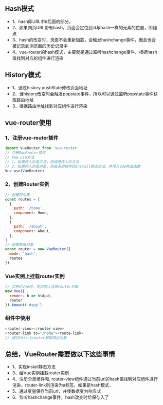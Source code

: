## Hash模式
+ 1、hash即URL中#后面的部分。
+ 2、如果网页URL带有hash，页面会定位到id与hash一样的元素的位置，即锚点
+ 3、hash的改变时，页面不会重新加载，会触发hashchange事件，而且也会被记录到浏览器的历史记录中
+ 4、vue-router的hash模式，主要就是通过监听hashchange事件，根据hash值找到对应的组件进行渲染
## History模式
+ 1、通过history.pushState修改页面地址
+ 2、当history改变时会触发popstate事件，所以可以通过监听popstate事件获取路由地址
+ 3、根据路由地址找到对应组件进行渲染

## vue-router使用
### 1、注册vue-router插件
```js
import VueRouter from 'vue-router'
// 注册VueRouter插件
// Vue.use方法 
// 1、如果传入的是方法，则调用传入的方法
// 2、如果传入的是对象，则会调用插件的install静态方法，并传入Vue构造函数
Vue.use(VueRouter)
```
### 2、创建Router实例
```js
// 创建路由表
const routes = [
  {
    path: '/home',
    component: Home,
  },
  {
    path: '/about',
    component: About,
  },
]
// 创建路由对象
const router = new VueRouter({
  mode: 'hash',
  routes
})
```
### Vue实例上挂载router实例
```js
// 实例化Vue时，在实例上注册router对象
new Vue({
  render: h => h(App),
  router
}).$mount('#app')
```
### 组件中使用
```js
<router-view></router-view>
<router-link to="/home"><route-link>
// 通过this.$router获取路由对象
```
## 总结，VueRouter需要做以下这些事情
+ 1、实现install静态方法
+ 3、给Vue实例挂载router实例
+ 4、注册全局组件<router-view>和<router-link>, router-view组件通过当前url的hash值找到对应组件进行渲染，router-link则渲染为a标签，如果是hash模式，
+ 5、通过变量保存当前url，并使数据变为响应式
+ 6、监听hashchange事件，hash改变时给保存入了